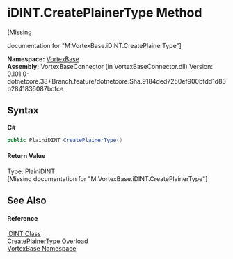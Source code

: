 # iDINT.CreatePlainerType Method 
 

\[Missing <summary> documentation for "M:VortexBase.iDINT.CreatePlainerType"\]

**Namespace:**&nbsp;<a href="N_VortexBase.md">VortexBase</a><br />**Assembly:**&nbsp;VortexBaseConnector (in VortexBaseConnector.dll) Version: 0.101.0-dotnetcore.38+Branch.feature/dotnetcore.Sha.9184ded7250ef900bfdd1d83b2841836087bcfce

## Syntax

**C#**<br />
``` C#
public PlainiDINT CreatePlainerType()
```


#### Return Value
Type: PlainiDINT<br />\[Missing <returns> documentation for "M:VortexBase.iDINT.CreatePlainerType"\]

## See Also


#### Reference
<a href="T_VortexBase_iDINT.md">iDINT Class</a><br /><a href="Overload_VortexBase_iDINT_CreatePlainerType.md">CreatePlainerType Overload</a><br /><a href="N_VortexBase.md">VortexBase Namespace</a><br />